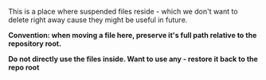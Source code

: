 This is a place where suspended files reside - which we don't want to 
delete right away cause they might be useful in future.

**Convention: when moving a file here, preserve it's full path relative
to the repository root.**

**Do not directly use the files inside. Want to use any - restore 
it back to the repo root**